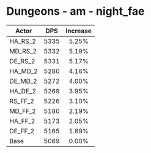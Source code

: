 # Dungeons - am - night_fae
| Actor | DPS | Increase |
|---|:---:|:---:|
|HA_RS_2|5335|5.25%|
|MD_RS_2|5332|5.19%|
|DE_RS_2|5331|5.17%|
|HA_MD_2|5280|4.16%|
|DE_MD_2|5272|4.00%|
|HA_DE_2|5269|3.95%|
|RS_FF_2|5226|3.10%|
|MD_FF_2|5180|2.19%|
|HA_FF_2|5173|2.05%|
|DE_FF_2|5165|1.89%|
|Base|5069|0.00%|
